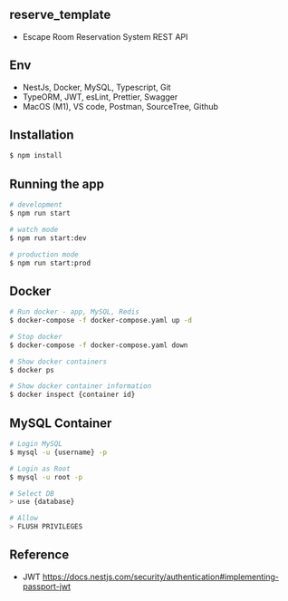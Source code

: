 ## reserve_template

- Escape Room Reservation System REST API

## Env

- NestJs, Docker, MySQL, Typescript, Git
- TypeORM, JWT, esLint, Prettier, Swagger
- MacOS (M1), VS code, Postman, SourceTree, Github

## Installation

```bash
$ npm install
```

## Running the app

```bash
# development
$ npm run start

# watch mode
$ npm run start:dev

# production mode
$ npm run start:prod
```

## Docker

```bash
# Run docker - app, MySQL, Redis
$ docker-compose -f docker-compose.yaml up -d

# Stop docker
$ docker-compose -f docker-compose.yaml down

# Show docker containers
$ docker ps

# Show docker container information
$ docker inspect {container id}
```

## MySQL Container

```bash
# Login MySQL
$ mysql -u {username} -p

# Login as Root
$ mysql -u root -p

# Select DB
> use {database}

# Allow
> FLUSH PRIVILEGES
```

## Reference

- JWT
  https://docs.nestjs.com/security/authentication#implementing-passport-jwt
